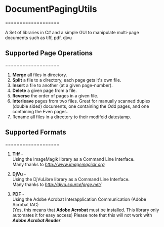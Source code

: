# DocumentPagingUtils #
===================

A Set of libraries in C# and a simple GUI to manipulate multi-page documents such as tiff, pdf, djvu


## Supported Page Operations ##
===================
1. **Merge** all files in directory.
1. **Split** a file to a directory, each page gets it's own file.
1. **Insert** a file to another (at a given page-number).
1. **Delete** a given page from a file.
1. **Reverse** the order of pages in a given file.
1. **Interleave** pages from two files. Great for manually scanned duplex (double sided) documents, one containing the Odd pages, and one containing the Even pages.
1. Rename all files in a directory to their modifeid datestamp.

## Supported Formats ##
===================
1. **Tiff** - <br />
    Using the ImageMagik library as a Command Line Interface. <br />
    Many thanks to _http://www.imagemagick.org_

1. **DjVu** - <br />
    Using the DjVuLibre library as a Command Line Interface. <br />
    Many thanks to _http://djvu.sourceforge.net/_

1. **PDF** - <br />
    Using the Adobe Acrobat Interapplication Communication (Adobe Acrobat IAC) <br />
    (Yes, this means that **Adobe Acrobat** must be installed. This library only automates it for easy access)
    Please note that this will not work with _**Adobe Acrobat Reader**_
